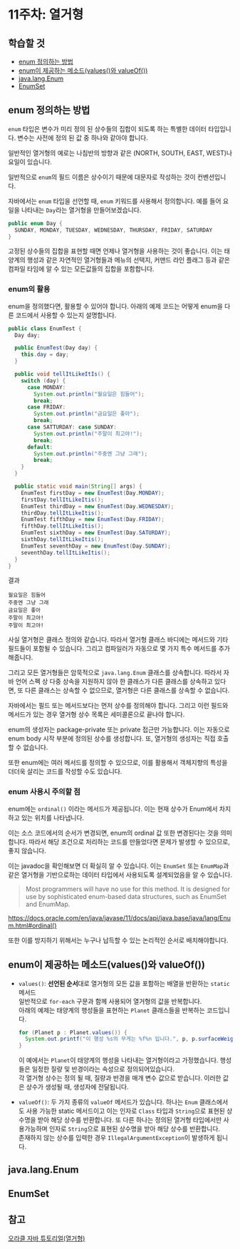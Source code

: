 # 11주차: 열거형

## 학습할 것

- [enum 정의하는 방법](#enum-정의하는-방법)
- [enum이 제공하는 메소드(values()와 valueOf())](#enum이-제공하는-메소드values와-valueof)
- [java.lang.Enum](#javalangenum)
- [EnumSet](#enumset)

## enum 정의하는 방법

`enum` 타입은 변수가 미리 정의 된 상수들의 집합이 되도록 하는 특별한 데이터 타입입니다. 변수는 사전에 정의 된 값 중 하나와 같아야 합니다.

일반적인 열거형의 예로는 나침반의 방향과 같은 (NORTH, SOUTH, EAST, WEST)나 요일이 있습니다.

일반적으로 `enum`의 필드 이름은 상수이기 때문에 대문자로 작성하는 것이 컨벤션입니다.

자바에서는 `enum` 타입을 선언할 때, `enum` 키워드를 사용해서 정의합니다. 예를 들어 요일을 나타내는 `Day`라는 열거형을 만들어보겠습니다.

```java
public enum Day {
  SUNDAY, MONDAY, TUESDAY, WEDNESDAY, THURSDAY, FRIDAY, SATURDAY
}
```

고정된 상수들의 집합을 표현할 때면 언제나 열거형을 사용하는 것이 좋습니다. 이는 태양계의 행성과 같은 자연적인 열거형들과 메뉴의 선택지, 커맨드 라인 플래그 등과 같은 컴파일 타임에 알 수 있는 모든값들의 집합을 포함합니다.

### enum의 활용

enum을 정의했다면, 활용할 수 있어야 합니다. 아래의 예제 코드는 어떻게 enum을 다른 코드에서 사용할 수 있는지 설명합니다.

```java
public class EnumTest {
  Day day;

  public EnumTest(Day day) {
    this.day = day;
  }

  public void tellItLikeItIs() {
    switch (day) {
      case MONDAY:
        System.out.println("월요일은 힘들어");
        break;
      case FRIDAY:
        System.out.println("금요일은 좋아");
        break;
      case SATTURDAY: case SUNDAY:
        System.out.println("주말이 최고야!");
        break;
      default:
        System.out.println("주중엔 그냥 그래");
        break;
    }
  }

  public static void main(String[] args) {
    EnumTest firstDay = new EnumTest(Day.MONDAY);
    firstDay.tellItLikeItis();
    EnumTest thirdDay = new EnumTest(Day.WEDNESDAY);
    thirdDay.tellItLikeItis();
    EnumTest fifthDay = new EnumTest(Day.FRIDAY);
    fifthDay.tellItLikeItis();
    EnumTest sixthDay = new EnumTest(Day.SATURDAY);
    sixthDay.tellItLikeItis();
    EnumTest seventhDay = new EnumTest(Day.SUNDAY);
    seventhDay.tellItLikeItis();
  }
}
```

결과

```text
월요일은 힘들어
주중엔 그냥 그래
금요일은 좋아
주말이 최고야!
주말이 최고야!
```

사실 열거형은 클래스 정의와 같습니다. 따라서 열거형 클래스 바디에는 메서드와 기타 필드들이 포함될 수 있습니다. 그리고 컴파일러가 자동으로 몇 가지 특수 메서드를 추가해줍니다.

그리고 모든 열거형들은 암묵적으로 `java.lang.Enum` 클래스를 상속합니다. 따라서 자바 언어 스펙 상 다중 상속을 지원하지 않아 한 클래스가 다른 클래스를 상속하고 있다면, 또 다른 클래스는 상속할 수 없으므로, 열거형은 다른 클래스를 상속할 수 없습니다.

자바에서는 필드 또는 메서드보다는 먼저 상수를 정의해야 합니다. 그리고 이런 필드와 메서드가 있는 경우 열거형 상수 목록은 세미콜론으로 끝나야 합니다.

enum의 생성자는 package-private 또는 private 접근만 가능합니다. 이는 자동으로 enum body 시작 부분에 정의된 상수를 생성합니다. 또, 열거형의 생성자는 직접 호출할 수 없습니다.

또한 enum에는 여러 메서드를 정의할 수 있으므로, 이를 활용해서 객체지향의 특성을 더더욱 살리는 코드를 작성할 수도 있습니다.

### enum 사용시 주의할 점

enum에는 `ordinal()` 이라는 메서드가 제공됩니다. 이는 현재 상수가 Enum에서 차지하고 있는 위치를 나타냅니다.

이는 소스 코드에서의 순서가 변경되면, enum의 ordinal 값 또한 변경된다는 것을 의미합니다. 따라서 해당 조건으로 처리하는 코드를 만들었다면 문제가 발생할 수 있으므로, 좋지 않습니다.

이는 javadoc을 확인해보면 더 확실히 알 수 있습니다. 이는 `EnumSet` 또는 `EnumMap`과 같은 열거형을 기반으로하는 데이터 타입에서 사용되도록 설계되었음을 알 수 있습니다.

> Most programmers will have no use for this method. It is designed for use by sophisticated enum-based data structures, such as EnumSet and EnumMap.

<https://docs.oracle.com/en/java/javase/11/docs/api/java.base/java/lang/Enum.html#ordinal()>

또한 이를 방지하기 위해서는 누구나 납득할 수 있는 논리적인 순서로 배치해야합니다.

## enum이 제공하는 메소드(values()와 valueOf())

- `values()`: **선언된 순서**대로 열거형의 모든 값을 포함하는 배열을 반환하는 `static` 메서드  
   일반적으로 `for-each` 구문과 함께 사용되어 열거형의 값을 반복합니다.  
   아래의 예제는 태양계의 행성들을 표현하는 `Planet` 클래스들을 반복하는 코드입니다.

  ```java
  for (Planet p : Planet.values()) {
    System.out.printf("이 행성 %s의 무게는 %f%n 입니다.", p, p.surfaceWeight(mass));
  }
  ```

  이 예에서는 `Planet`이 태양계의 행성을 나타내는 열거형이라고 가정했습니다. 행성들은 일정한 질량 및 반경이라는 속성으로 정의되어있습니다.  
   각 열거형 상수는 정의 될 때, 질량과 반경을 매개 변수 값으로 받습니다. 이러한 값은 상수가 생성될 때, 생성자에 전달됩니다.

- `valueOf()`: 두 가지 종류의 `valueOf` 메서드가 있습니다. 하나는 `Enum` 클래스에서도 사용 가능한 static 메서드이고 이는 인자로 `Class` 타입과 `String`으로 표현된 상수명을 받아 해당 상수를 반환합니다. 또 다른 하나는 정의된 열거형 타입에서만 사용가능하며 인자로 `String`으로 표현된 상수명을 받아 해당 상수를 반환합니다.  
   존재하지 않는 상수를 입력한 경우 `IllegalArgumentException`이 발생하게 됩니다.

## java.lang.Enum

## EnumSet

## 참고

[오라클 자바 튜토리얼(열거형)](https://docs.oracle.com/javase/tutorial/java/javaOO/enum.html)

